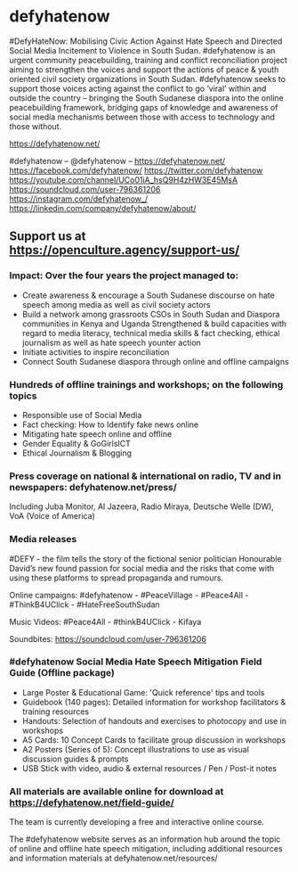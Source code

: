 # defyhatenow
#DefyHateNow: Mobilising Civic Action Against Hate Speech and Directed Social Media Incitement to Violence in South Sudan.  #defyhatenow is an urgent community peacebuilding, training and conflict reconciliation project aiming to strengthen the voices and support the actions of peace &amp; youth oriented civil society organizations in South Sudan.  #defyhatenow seeks to support those voices acting against the conflict to go ‘viral’ within and outside the country – bringing the South Sudanese diaspora into the online peacebuilding framework, bridging gaps of knowledge and awareness of social media mechanisms between those with access to technology and those without.

https://defyhatenow.net/

#defyhatenow – @defyhatenow – https://defyhatenow.net/
https://facebook.com/defyhatenow/
https://twitter.com/defyhatenow
https://youtube.com/channel/UCo01iA_hsQ9H4zHW3E45MsA
https://soundcloud.com/user-796361206
https://instagram.com/defyhatenow_/
https://linkedin.com/company/defyhatenow/about/


## Support us at https://openculture.agency/support-us/


### Impact: Over the four years the project managed to:
- Create awareness & encourage a South Sudanese discourse on hate speech among media as well as civil society actors
- Build a network among grassroots CSOs in South Sudan and Diaspora communities in Kenya and Uganda
Strengthened & build capacities with regard to media literacy, technical media skills & fact checking, ethical journalism as well as hate speech younter action
- Initiate activities to inspire reconciliation 
- Connect South Sudanese diaspora through online and offline campaigns

### Hundreds of offline trainings and workshops; on the following topics
- Responsible use of Social Media
- Fact checking: How to Identify fake news online
- Mitigating hate speech online and offline
- Gender Equality & GoGirlsICT
- Ethical Journalism & Blogging

### Press coverage on national & international on radio, TV and in newspapers: defyhatenow.net/press/ 
Including Juba Monitor, Al Jazeera, Radio Miraya, Deutsche Welle (DW), VoA (Voice of America)

### Media releases
#DEFY - the film tells the story of the fictional senior politician Honourable David’s new found passion for social media and the risks that come with using these platforms to spread propaganda and rumours.

Online campaigns: #defyhatenow - #PeaceVillage - #Peace4All - #ThinkB4UClick - #HateFreeSouthSudan

Music Videos: #Peace4All - #thinkB4UClick - Kifaya

Soundbites: https://soundcloud.com/user-796361206

### #defyhatenow Social Media Hate Speech Mitigation Field Guide (Offline package)
- Large Poster & Educational Game: 'Quick reference' tips and tools 
- Guidebook (140 pages): Detailed information for workshop facilitators & training resources
- Handouts: Selection of handouts and exercises to photocopy and use in workshops
- A5 Cards: 10 Concept Cards to facilitate group discussion in workshops
- A2 Posters (Series of 5): Concept illustrations to use as visual discussion guides & prompts
- USB Stick with video, audio & external resources / Pen / Post-it notes

### All materials are available online for download at https://defyhatenow.net/field-guide/
The team is currently developing a free and interactive online course.


The #defyhatenow website serves as an information hub around the topic of online and offline hate speech mitigation, including additional resources and information materials at defyhatenow.net/resources/ 

